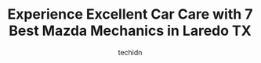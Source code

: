 ---
layout: ampstory
image: https://images.unsplash.com/photo-1630019210269-d0ebeee405f0?ixlib=rb-4.0.3&ixid=MnwxMjA3fDB8MHxwaG90by1wYWdlfHx8fGVufDB8fHx8&auto=format&fit=crop&w=640&h=853&q=80
author: techidn
featured: false
description: Searching for the finest Mazda Mechanic in Laredo TX, USA? Look no further than the 7 best Mazda Mechanic in the area, where youll find a team of highly qualified professionals ready to han
title: Experience Excellent Car Care with 7 Best Mazda Mechanics in Laredo TX
cover:
   title: Experience Excellent Car Care with 7 Best Mazda Mechanics in Laredo TX
   subtitle: Rickpate
   background: https://images.unsplash.com/photo-1630019210269-d0ebeee405f0?ixlib=rb-4.0.3&ixid=MnwxMjA3fDB8MHxwaG90by1wYWdlfHx8fGVufDB8fHx8&auto=format&fit=crop&w=640&h=853&q=80

pages: 
 - layout: thirds
   top: <h1>#1 Shiloh Automotive Service and Collision Repair Center</h1>
   bottom: "<p>Mr. Uribe  at Shiloh Automotive provides excellent service!  From the start of my repair requests, the service was professional, had a quick turn around, and provided con</p>"
   background: https://www.knot35.com/toplist/wp-content/uploads/2023/06/best-mazda-mechanic-1-in-laredo-tx-1685834302.jpeg
   backgroundblur: true
 - layout: thirds
   top: <h1>#2 Marquez Auto Shop</h1>
   bottom: "<p>2210 Santa Maria Ave, Laredo, TX 78040, United States</p>"
   background: https://www.knot35.com/toplist/wp-content/uploads/2023/06/best-mazda-mechanic-2-in-laredo-tx-1685834302.jpeg
   cta:
      link: https://www.knot35.com/toplist/experience-excellent-car-care-with-7-best-mazda-mechanics-in-laredo-tx/
      text: Experience Excellent Car Care with 7 Best Mazda Mechanics in Laredo TX
 - layout: thirds
   top: <h1>#3 Sames Mazda</h1>
   bottom: "<p>6001 San Dario Ave, Laredo, TX 78041, United States</p>"
   background: https://www.knot35.com/toplist/wp-content/uploads/2023/06/best-mazda-mechanic-3-in-laredo-tx-1685834303.jpeg
   cta:
      link: https://www.knot35.com/toplist/experience-excellent-car-care-with-7-best-mazda-mechanics-in-laredo-tx/
      text: Experience Excellent Car Care with 7 Best Mazda Mechanics in Laredo TX
 - layout: thirds
   top: <h1>#4 Ricardos Auto Repair Shop</h1>
   bottom: "<p>3102 E Elm St, Laredo, TX 78043, United States</p>"
   background: https://images.unsplash.com/photo-1527066579998-dbbae57f45ce?ixlib=rb-4.0.3&ixid=MnwxMjA3fDB8MHxwaG90by1wYWdlfHx8fGVufDB8fHx8&auto=format&fit=crop&w=640&h=853&q=80
   cta:
      link: https://www.knot35.com/toplist/experience-excellent-car-care-with-7-best-mazda-mechanics-in-laredo-tx/
      text: Experience Excellent Car Care with 7 Best Mazda Mechanics in Laredo TX
 - layout: thirds
   top: <h1>#5 Velazity Automotive Repair, LLC</h1>
   bottom: "<p>1711 San Dario Ave, Laredo, TX 78040, United States</p>"
   background: https://images.unsplash.com/photo-1618556658017-fd9c732d1360?ixlib=rb-4.0.3&ixid=MnwxMjA3fDB8MHxwaG90by1wYWdlfHx8fGVufDB8fHx8&auto=format&fit=crop&w=640&h=853&q=80
   cta:
      link: https://www.knot35.com/toplist/experience-excellent-car-care-with-7-best-mazda-mechanics-in-laredo-tx/
      text: Experience Excellent Car Care with 7 Best Mazda Mechanics in Laredo TX
 - layout: thirds
   top: <h1>#6 Mandos Auto Services</h1>
   bottom: "<p>920 Callaghan St, Laredo, TX 78040, United States</p>"
   background: https://images.unsplash.com/photo-1613843873231-1447db182f97?ixlib=rb-4.0.3&ixid=MnwxMjA3fDB8MHxwaG90by1wYWdlfHx8fGVufDB8fHx8&auto=format&fit=crop&w=640&h=853&q=80
   cta:
      link: https://www.knot35.com/toplist/experience-excellent-car-care-with-7-best-mazda-mechanics-in-laredo-tx/
      text: Experience Excellent Car Care with 7 Best Mazda Mechanics in Laredo TX
 - layout: thirds
   top: <h1>#7 Auto Masters</h1>
   bottom: "<p>2802 Gustavus St, Laredo, TX 78043, United States</p>"
   background: https://images.unsplash.com/photo-1591393223703-56fe1347ac62?ixlib=rb-4.0.3&ixid=MnwxMjA3fDB8MHxwaG90by1wYWdlfHx8fGVufDB8fHx8&auto=format&fit=crop&w=640&h=853&q=80
   cta:
      link: https://www.knot35.com/toplist/experience-excellent-car-care-with-7-best-mazda-mechanics-in-laredo-tx/
      text: Experience Excellent Car Care with 7 Best Mazda Mechanics in Laredo TX
 - layout: thirds
   middle: Continue reading...
   background: https://images.unsplash.com/photo-1567095761054-7a02e69e5c43?ixlib=rb-4.0.3&ixid=MnwxMjA3fDB8MHxwaG90by1wYWdlfHx8fGVufDB8fHx8&auto=format&fit=crop&w=640&h=853&q=80
   cta:
      link: https://www.knot35.com/toplist/experience-excellent-car-care-with-7-best-mazda-mechanics-in-laredo-tx/
      text: Experience Excellent Car Care with 7 Best Mazda Mechanics in Laredo TX
      
---